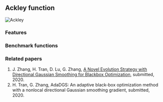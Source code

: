 ## Ackley function

<img src="https://latex.codecogs.com/svg.latex?\Large&space;f(x)=-a\exp\left(-b\sqrt{\frac{1}{d}\sum_{i=1}^dz_i^2}\right)-\exp(\frac{1}{d}\sum_{i=1}^d\cos(cz_i))+a+\exp(1)" title="Ackley" />

### Features


### Benchmark functions 



### Related papers 

1. J. Zhang, H. Tran, D. Lu, G. Zhang, [A Novel Evolution Strategy with Directional Gaussian Smoothing for Blackbox Optimization](https://arxiv.org/pdf/2002.03001.pdf), submitted, 2020. 
2. H. Tran, G. Zhang, AdaDGS: An adaptive black-box optimization method with a nonlocal directional Gaussian smoothing gradient, submitted, 2020.
